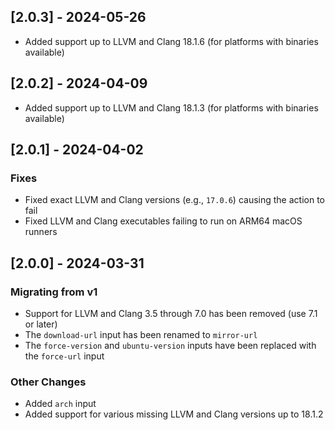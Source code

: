 ## [2.0.3] - 2024-05-26

- Added support up to LLVM and Clang 18.1.6 (for platforms with binaries available)

## [2.0.2] - 2024-04-09

- Added support up to LLVM and Clang 18.1.3 (for platforms with binaries available)

## [2.0.1] - 2024-04-02

### Fixes
- Fixed exact LLVM and Clang versions (e.g., `17.0.6`) causing the action to fail
- Fixed LLVM and Clang executables failing to run on ARM64 macOS runners

## [2.0.0] - 2024-03-31

### Migrating from v1

- Support for LLVM and Clang 3.5 through 7.0 has been removed (use 7.1 or later)
- The `download-url` input has been renamed to `mirror-url`
- The `force-version` and `ubuntu-version` inputs have been replaced with the `force-url` input

### Other Changes

- Added `arch` input
- Added support for various missing LLVM and Clang versions up to 18.1.2
